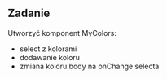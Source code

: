 ## Zadanie
Utworzyć komponent MyColors:
- select z kolorami 
- dodawanie koloru
- zmiana koloru body na onChange selecta